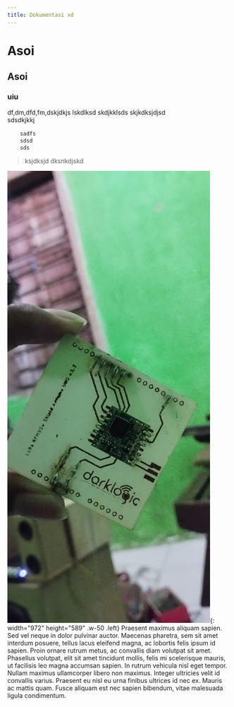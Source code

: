 ```yaml
---
title: Dokumentasi xd
---
```


# Asoi
## Asoi
### uiu

df,dm,dfd,fm,dskjdkjs
lskdlksd
skdjkklsds
skjkdksjdjsd<br>
sdsdkjkkj

        sadfs
        sdsd
        sds

>ksjdksjd
>dksnkdjskd

![Picture](/assets/images/IMG_20230208_203634.jpg){: width="972" height="589" .w-50 .left}
Praesent maximus aliquam sapien. Sed vel neque in dolor pulvinar auctor. Maecenas pharetra, sem sit amet interdum posuere, tellus lacus eleifend magna, ac lobortis felis ipsum id sapien. Proin ornare rutrum metus, ac convallis diam volutpat sit amet. Phasellus volutpat, elit sit amet tincidunt mollis, felis mi scelerisque mauris, ut facilisis leo magna accumsan sapien. In rutrum vehicula nisl eget tempor. Nullam maximus ullamcorper libero non maximus. Integer ultricies velit id convallis varius. Praesent eu nisl eu urna finibus ultrices id nec ex. Mauris ac mattis quam. Fusce aliquam est nec sapien bibendum, vitae malesuada ligula condimentum.
